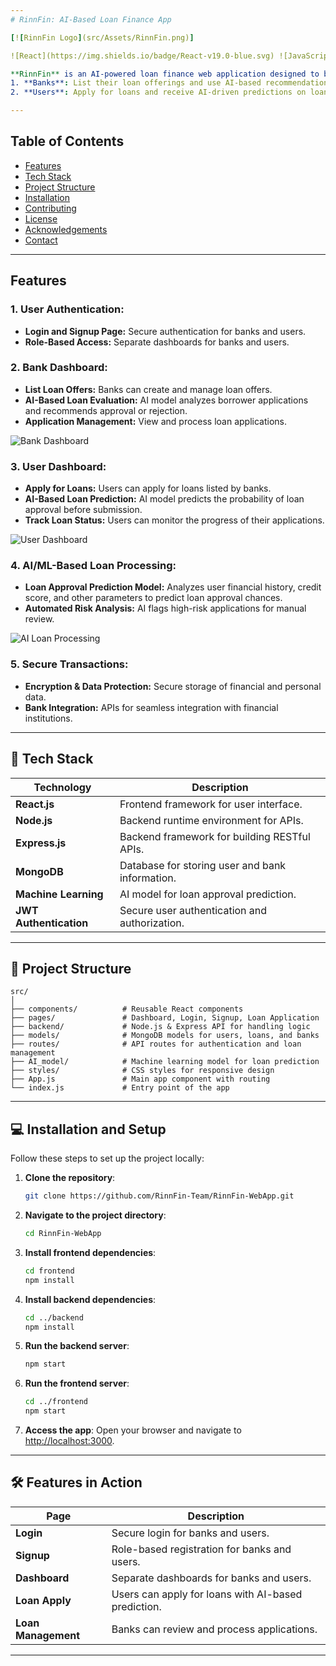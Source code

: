 ```yaml
---
# RinnFin: AI-Based Loan Finance App

[![RinnFin Logo](src/Assets/RinnFin.png)]

![React](https://img.shields.io/badge/React-v19.0-blue.svg) ![JavaScript](https://img.shields.io/badge/JavaScript-ES6+-yellow.svg) ![CSS](https://img.shields.io/badge/CSS-Responsive-green.svg) ![Node.js](https://img.shields.io/badge/Node.js-Backend-red.svg) ![MongoDB](https://img.shields.io/badge/MongoDB-Database-green.svg) ![Machine Learning](https://img.shields.io/badge/AI-ML-orange.svg)

**RinnFin** is an AI-powered loan finance web application designed to bridge the gap between financial institutions and borrowers. The platform has two interfaces:
1. **Banks**: List their loan offerings and use AI-based recommendations to evaluate loan applications.
2. **Users**: Apply for loans and receive AI-driven predictions on loan approval probability before submission.

---
```


## Table of Contents

- [Features](#features)
- [Tech Stack](#tech-stack)
- [Project Structure](#project-structure)
- [Installation](#installation)
- [Contributing](#contributing)
- [License](#license)
- [Acknowledgements](#acknowledgements)
- [Contact](#contact)

---

## Features

### 1. **User Authentication:**
   - **Login and Signup Page:** Secure authentication for banks and users.
   - **Role-Based Access:** Separate dashboards for banks and users.

### 2. **Bank Dashboard:**
   - **List Loan Offers:** Banks can create and manage loan offers.
   - **AI-Based Loan Evaluation:** AI model analyzes borrower applications and recommends approval or rejection.
   - **Application Management:** View and process loan applications.
   
   ![Bank Dashboard](https://via.placeholder.com/800x400)

### 3. **User Dashboard:**
   - **Apply for Loans:** Users can apply for loans listed by banks.
   - **AI-Based Loan Prediction:** AI model predicts the probability of loan approval before submission.
   - **Track Loan Status:** Users can monitor the progress of their applications.
   
   ![User Dashboard](https://via.placeholder.com/800x400)

### 4. **AI/ML-Based Loan Processing:**
   - **Loan Approval Prediction Model:** Analyzes user financial history, credit score, and other parameters to predict loan approval chances.
   - **Automated Risk Analysis:** AI flags high-risk applications for manual review.
   
   ![AI Loan Processing](https://via.placeholder.com/800x400)

### 5. **Secure Transactions:**
   - **Encryption & Data Protection:** Secure storage of financial and personal data.
   - **Bank Integration:** APIs for seamless integration with financial institutions.

---

## **🚀 Tech Stack**

| **Technology**       | **Description**                                       |
|-----------------------|-------------------------------------------------------|
| **React.js**          | Frontend framework for user interface.                |
| **Node.js**          | Backend runtime environment for APIs.                  |
| **Express.js**       | Backend framework for building RESTful APIs.           |
| **MongoDB**         | Database for storing user and bank information.        |
| **Machine Learning** | AI model for loan approval prediction.                 |
| **JWT Authentication** | Secure user authentication and authorization.        |

---

## **📂 Project Structure**

```
src/
│
├── components/          # Reusable React components
├── pages/               # Dashboard, Login, Signup, Loan Application
├── backend/             # Node.js & Express API for handling logic
├── models/              # MongoDB models for users, loans, and banks
├── routes/              # API routes for authentication and loan management
├── AI_model/            # Machine learning model for loan prediction
├── styles/              # CSS styles for responsive design
├── App.js               # Main app component with routing
└── index.js             # Entry point of the app
```

---

## **💻 Installation and Setup**

Follow these steps to set up the project locally:

1. **Clone the repository**:
   ```bash
   git clone https://github.com/RinnFin-Team/RinnFin-WebApp.git
   ```

2. **Navigate to the project directory**:
   ```bash
   cd RinnFin-WebApp
   ```

3. **Install frontend dependencies**:
   ```bash
   cd frontend
   npm install
   ```

4. **Install backend dependencies**:
   ```bash
   cd ../backend
   npm install
   ```

5. **Run the backend server**:
   ```bash
   npm start
   ```

6. **Run the frontend server**:
   ```bash
   cd ../frontend
   npm start
   ```

7. **Access the app**:
   Open your browser and navigate to [http://localhost:3000](http://localhost:3000).

---

## **🛠️ Features in Action**

| Page         | Description                                                   |
|--------------|---------------------------------------------------------------|
| **Login**    | Secure login for banks and users.                             |
| **Signup**   | Role-based registration for banks and users.                  |
| **Dashboard**| Separate dashboards for banks and users.                      |
| **Loan Apply** | Users can apply for loans with AI-based prediction.         |
| **Loan Management** | Banks can review and process applications.             |

---

